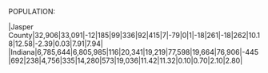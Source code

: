 POPULATION:

|Jasper County|32,906|33,091|-12|185|99|336|92|415|7|-79|0|1|-18|261|-18|262|10.18|12.58|-2.39|0.03|7.91|7.94|
|Indiana|6,785,644|6,805,985|116|20,341|19,219|77,598|19,664|76,906|-445|692|238|4,756|335|14,280|573|19,036|11.42|11.32|0.10|0.70|2.10|2.80|
